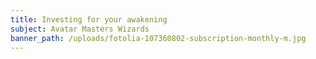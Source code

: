 ```yaml
---
title: Investing for your awakening
subject: Avatar Masters Wizards
banner_path: /uploads/fotolia-107360802-subscription-monthly-m.jpg
---
```


